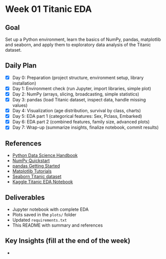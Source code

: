 # Week 01 Titanic EDA

## Goal
Set up a Python environment, learn the basics of NumPy, pandas, matplotlib and seaborn, and apply them to exploratory data analysis of the Titanic dataset.

## Daily Plan
- [X] Day 0: Preparation (project structure, environment setup, library installation)
- [X] Day 1: Environment check (run Jupyter, import libraries, simple plot)
- [X] Day 2: NumPy (arrays, slicing, broadcasting, simple statistics)
- [X] Day 3: pandas (load Titanic dataset, inspect data, handle missing values)
- [X] Day 4: Visualization (age distribution, survival by class, charts)
- [X] Day 5: EDA part 1 (categorical features: Sex, Pclass, Embarked)
- [X] Day 6: EDA part 2 (combined features, family size, advanced plots)
- [X] Day 7: Wrap-up (summarize insights, finalize notebook, commit results)

## References
- [Python Data Science Handbook](https://jakevdp.github.io/PythonDataScienceHandbook/)
- [NumPy Quickstart](https://numpy.org/doc/stable/user/quickstart.html)
- [pandas Getting Started](https://pandas.pydata.org/docs/getting_started/)
- [Matplotlib Tutorials](https://matplotlib.org/stable/tutorials/index.html)
- [Seaborn Titanic dataset](https://seaborn.pydata.org/generated/seaborn.load_dataset.html)
- [Kaggle Titanic EDA Notebook](https://www.kaggle.com/code/startupsci/titanic-data-science-solutions)

## Deliverables
- Jupyter notebook with complete EDA
- Plots saved in the `plots/` folder
- Updated `requirements.txt`
- This README with summary and references

## Key Insights (fill at the end of the week)
- 
